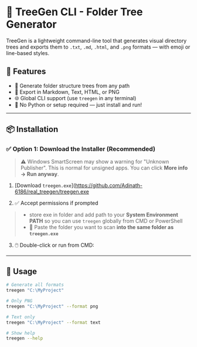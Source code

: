 # 📁 TreeGen CLI - Folder Tree Generator

TreeGen is a lightweight command-line tool that generates visual directory trees and exports them to `.txt`, `.md`, `.html`, and `.png` formats — with emoji or line-based styles.

## 🔧 Features

- 📁 Generate folder structure trees from any path
- 📝 Export in Markdown, Text, HTML, or PNG
- 🌐 Global CLI support (use `treegen` in any terminal)
- 💨 No Python or setup required — just install and run!

---

## 📦 Installation

### ✅ Option 1: Download the Installer (Recommended)

> ⚠️ Windows SmartScreen may show a warning for "Unknown Publisher". This is normal for unsigned apps. You can click **More info → Run anyway**.

1. [Download `treegen.exe`](https://github.com/Adinath-6186/real_treegen/treegen.exe

2. ✅ Accept permissions if prompted


> -  store exe in folder and add path to your **System Environment PATH** so you can use `treegen` globally from CMD or PowerShell
> -  📁 Paste the folder you want to scan **into the same folder as `treegen.exe`**


3. 🖱️ Double-click or run from CMD:
---

## 🚀 Usage

```bash
# Generate all formats
treegen "C:\MyProject"

# Only PNG
treegen "C:\MyProject" --format png

# Text only
treegen "C:\MyProject" --format text

# Show help
treegen --help
